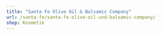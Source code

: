```yaml
---
title: "Santa Fe Olive Oil & Balsamic Company"
url: /santa-fe/santa-fe-olive-oil-und-balsamic-company/
shop: Kosmetik
---
```

